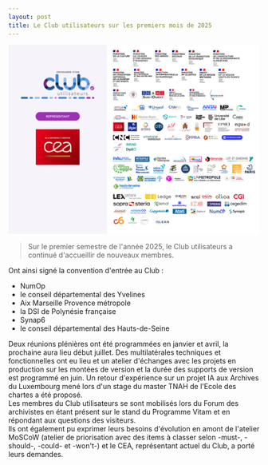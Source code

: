 ```yaml
---
layout: post
title: Le Club utilisateurs sur les premiers mois de 2025
---
```


![Logos](/public/images/Club_JUIN2025.png)
> Sur le premier semestre de l'année 2025, le Club utilisateurs a continué d'accueillir de nouveaux membres.

Ont ainsi signé la convention d'entrée au Club :
- NumOp
- le conseil départemental des Yvelines
- Aix Marseille Provence métropole
- la DSI de Polynésie française
- Synap6
- le conseil départemental des Hauts-de-Seine

Deux réunions plénières ont été programmées en janvier et avril, la prochaine aura lieu début juillet. Des multilatérales techniques et fonctionnelles ont eu lieu et un atelier d'échanges avec les projets en production sur les montées de version et la durée des supports de version est programmé en juin.
Un retour d'expérience sur un projet IA aux Archives du Luxembourg mené lors d'un stage du master TNAH de l'Ecole des chartes a été proposé.  
Les membres du Club utilisateurs se sont mobilisés lors du Forum des archivistes en étant présent sur le stand du Programme Vitam et en répondant aux questions des visiteurs.  
Ils ont également pu exprimer leurs besoins d'évolution en amont de l'atelier MoSCoW (atelier de priorisation avec des items à classer selon -must-, -should-, -could- et -won't-) et le CEA, représentant actuel du Club, a porté leurs demandes.

